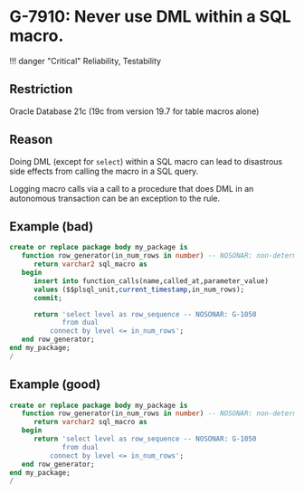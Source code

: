 # G-7910: Never use DML within a SQL macro.

!!! danger "Critical"
    Reliability, Testability

## Restriction

Oracle Database 21c (19c from version 19.7 for table macros alone)

## Reason

Doing DML (except for `select`) within a SQL macro can lead to disastrous side effects from calling the macro in a SQL query.

Logging macro calls via a call to a procedure that does DML in an autonomous transaction can be an exception to the rule.

## Example (bad)

``` sql
create or replace package body my_package is
   function row_generator(in_num_rows in number) -- NOSONAR: non-deterministic
      return varchar2 sql_macro as
   begin
      insert into function_calls(name,called_at,parameter_value)
      values ($$plsql_unit,current_timestamp,in_num_rows);
      commit;

      return 'select level as row_sequence -- NOSONAR: G-1050
             from dual 
          connect by level <= in_num_rows';
   end row_generator;
end my_package;
/
```

## Example (good)

``` sql
create or replace package body my_package is
   function row_generator(in_num_rows in number) -- NOSONAR: non-deterministic
      return varchar2 sql_macro as
   begin
      return 'select level as row_sequence -- NOSONAR: G-1050
             from dual 
          connect by level <= in_num_rows';
   end row_generator;
end my_package;
/
```